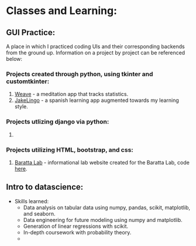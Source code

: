 # Classes and Learning:

## GUI Practice: 
A place in which I practiced coding UIs and their corresponding backends from the ground up. Information on a project by project can be referenced below:
### Projects created through python, using tkinter and customtkinter:
1. [Weave](gui-practice/weave) - a meditation app that tracks statistics.
2. [JakeLingo](gui-practice/jakelingo) - a spanish learning app augmented towards my learning style.
### Projects utlizing django via python:
1. 
### Projects utilizing HTML, bootstrap, and css:
1. [Baratta Lab](https://www.barattalab.org) - informational lab website created for the Baratta Lab, code [here](gui-practice/BarattaLab).

## Intro to datascience: 
- Skills learned:
    * Data analysis on tabular data using numpy, pandas, scikit, matplotlib, and seaborn.
    * Data engineering for future modeling using numpy and matplotlib.
    * Generation of linear regressions with scikit.
    * In-depth coursework with probability theory.
    * 